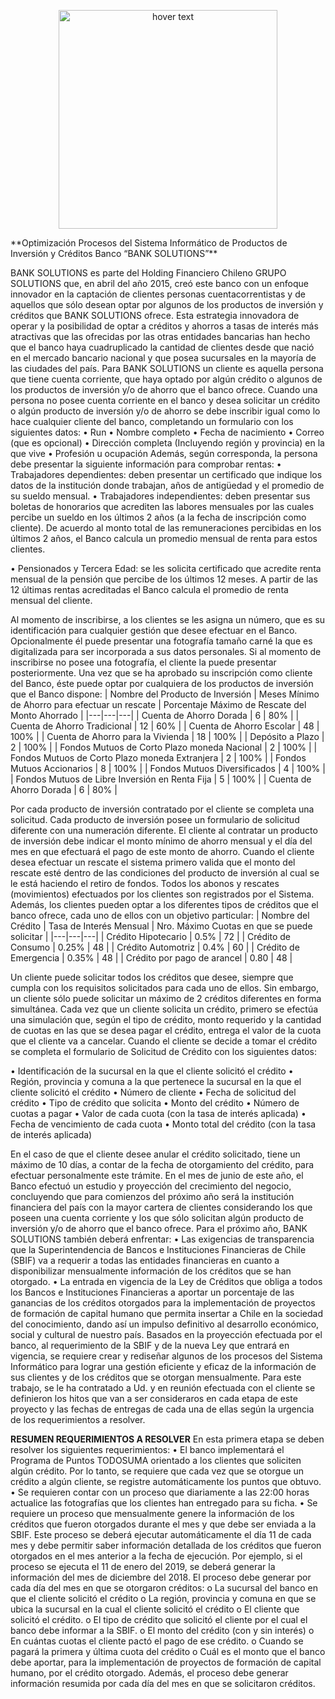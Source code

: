 <p align="center">
  <img src="https://raw.githubusercontent.com/matiassanmartins/SQL/refs/heads/main/CONSULTA/CASO_BANK_SOLUTIONS/IMAGENES/LOGO.png" width="350" title="hover text">
</p>
**Optimización Procesos del Sistema Informático de Productos de Inversión y Créditos Banco “BANK SOLUTIONS”**

BANK SOLUTIONS es parte del Holding Financiero Chileno GRUPO SOLUTIONS que, en abril del año 2015, creó este banco con un enfoque innovador en la captación de clientes personas cuentacorrentistas y de aquellos que sólo desean optar por algunos de los productos de inversión y créditos que BANK SOLUTIONS ofrece. Esta estrategia innovadora de operar y la posibilidad de optar a créditos y ahorros a tasas de interés más atractivas que las ofrecidas por las otras entidades bancarias han hecho que el banco haya cuadruplicado la cantidad de clientes desde que nació en el mercado bancario nacional y que posea sucursales en la mayoría de las ciudades del país.
Para BANK SOLUTIONS un cliente es aquella persona que tiene cuenta corriente, que haya optado por algún crédito o algunos de los productos de inversión y/o de ahorro que el banco ofrece. 
Cuando una persona no posee cuenta corriente en el banco y desea solicitar un crédito o algún producto de inversión y/o de ahorro se debe inscribir igual como lo hace cualquier cliente del banco, completando un formulario con los siguientes datos:
•	Run
•	Nombre completo
•	Fecha de nacimiento
•	Correo (que es opcional)
•	Dirección completa (Incluyendo región y provincia) en la que vive
•	Profesión u ocupación 
Además, según corresponda, la persona debe presentar la siguiente información para comprobar rentas:
•	Trabajadores dependientes: deben presentar un certificado que indique los datos de la institución donde trabajan, años de antigüedad y el promedio de su sueldo mensual.
•	Trabajadores independientes: deben presentar sus boletas de honorarios que acrediten las labores mensuales por las cuales percibe un sueldo en los últimos 2 años (a la fecha de inscripción como cliente). De acuerdo al monto total de las remuneraciones percibidas en los últimos 2 años, el Banco calcula un promedio mensual de renta para estos clientes.

•	Pensionados y Tercera Edad: se les solicita certificado que acredite renta mensual de la pensión que percibe de los últimos 12 meses. A partir de las 12 últimas rentas acreditadas el Banco calcula el promedio de renta mensual del cliente.

Al momento de inscribirse, a los clientes se les asigna un número, que es su identificación para cualquier gestión que desee efectuar en el Banco. Opcionalmente él puede presentar una fotografía tamaño carné la que es digitalizada para ser incorporada a sus datos personales. Si al momento de inscribirse no posee una fotografía, el cliente la puede presentar posteriormente.
Una vez que se ha aprobado su inscripción como cliente del Banco, éste puede optar por cualquiera de los productos de inversión que el Banco dispone:
| Nombre del Producto de Inversión | Meses Mínimo de Ahorro para efectuar un rescate | Porcentaje Máximo de Rescate del Monto Ahorrado |
|---|---|---|
| Cuenta de Ahorro Dorada | 6 | 80% |
| Cuenta de Ahorro Tradicional | 12 | 60% |
| Cuenta de Ahorro Escolar | 48 | 100% |
| Cuenta de Ahorro para la Vivienda | 18 | 100% |
| Depósito a Plazo | 2 | 100% |
| Fondos Mutuos de Corto Plazo moneda Nacional | 2 | 100% |
| Fondos Mutuos de Corto Plazo moneda Extranjera | 2 | 100% |
| Fondos Mutuos Accionarios | 8 | 100% |
| Fondos Mutuos Diversificados | 4 | 100% |
| Fondos Mutuos de Libre Inversión en Renta Fija | 5 | 100% |
| Cuenta de Ahorro Dorada | 6 | 80% |

Por cada producto de inversión contratado por el cliente se completa una solicitud. Cada producto de inversión posee un formulario de solicitud diferente con una numeración diferente. El cliente al contratar un producto de inversión debe indicar el monto mínimo de ahorro mensual y el día del mes en que efectuará el pago de este monto de ahorro. Cuando el cliente desea efectuar un rescate el sistema primero valida que el monto del rescate esté dentro de las condiciones del producto de inversión al cual se le está haciendo el retiro de fondos. Todos los abonos y rescates (movimientos) efectuados por los clientes son registrados por el Sistema.
Además, los clientes pueden optar a los diferentes tipos de créditos que el banco ofrece, cada uno de ellos con un objetivo particular: 
| Nombre del Crédito | Tasa de Interés Mensual | Nro. Máximo Cuotas en que se puede solicitar |
|---|---|---|
| Crédito Hipotecario | 0.5% | 72 |
| Crédito de Consumo | 0.25% | 48 |
| Crédito Automotriz | 0.4% | 60 |
| Crédito de Emergencia | 0.35% | 48 |
| Crédito por pago de arancel | 0.80 | 48 |

Un cliente puede solicitar todos los créditos que desee, siempre que cumpla con los requisitos solicitados para cada uno de ellos. Sin embargo, un cliente sólo puede solicitar un máximo de 2 créditos diferentes en forma simultánea.  Cada vez que un cliente solicita un crédito, primero se efectúa una simulación que, según el tipo de crédito, monto requerido y la cantidad de cuotas en las que se desea pagar el crédito, entrega el valor de la cuota que el cliente va a cancelar.  Cuando el cliente se decide a tomar el crédito se completa el formulario de Solicitud de Crédito con los siguientes datos: 

•	Identificación de la sucursal en la que el cliente solicitó el crédito
•	Región, provincia y comuna a la que pertenece la sucursal en la que el cliente solicitó el crédito
•	Número de cliente
•	Fecha de solicitud del crédito
•	Tipo de crédito que solicita
•	Monto del crédito
•	Número de cuotas a pagar
•	Valor de cada cuota (con la tasa de interés aplicada)
•	Fecha de vencimiento de cada cuota
•	Monto total del crédito (con la tasa de interés aplicada)

En el caso de que el cliente desee anular el crédito solicitado, tiene un máximo de 10 días, a contar de la fecha de otorgamiento del crédito, para efectuar personalmente este trámite. 
En el mes de junio de este año, el Banco efectuó un estudio y proyección del crecimiento del negocio, concluyendo que para comienzos del próximo año será la institución financiera del país con la mayor cartera de clientes considerando los que poseen una cuenta corriente y los que sólo solicitan algún producto de inversión y/o de ahorro que el banco ofrece.
Para el próximo año, BANK SOLUTIONS también deberá enfrentar:
•	Las exigencias de transparencia que la Superintendencia de Bancos e Instituciones Financieras de Chile (SBIF) va a requerir a todas las entidades financieras en cuanto a disponibilizar mensualmente información de los créditos que se han otorgado.
•	La entrada en vigencia de la Ley de Créditos que obliga a todos los Bancos e Instituciones Financieras a aportar un porcentaje de las ganancias de los créditos otorgados para la implementación de proyectos de formación de capital humano que permita insertar a Chile en la sociedad del conocimiento, dando así un impulso definitivo al desarrollo económico, social y cultural de nuestro país. 
Basados en la proyección efectuada por el banco, al requerimiento de la SBIF y de la nueva Ley que entrará en vigencia, se requiere crear y rediseñar algunos de los procesos del Sistema Informático para lograr una gestión eficiente y eficaz de la información de sus clientes y de los créditos que se otorgan mensualmente.
Para este trabajo, se le ha contratado a Ud. y en reunión efectuada con el cliente se definieron los hitos que van a ser consideraros en cada etapa de este proyecto y las fechas de entregas de cada una de ellas según la urgencia de los requerimientos a resolver. 

**RESUMEN REQUERIMIENTOS A RESOLVER**
En esta primera etapa se deben resolver los siguientes requerimientos:
•	El banco implementará el Programa de Puntos TODOSUMA orientado a los clientes que soliciten algún crédito. Por lo tanto, se requiere que cada vez que se otorgue un crédito a algún cliente, se registre automáticamente los puntos que obtuvo.
•	Se requieren contar con un proceso que diariamente a las 22:00 horas actualice las fotografías que los clientes han entregado para su ficha. 
•	Se requiere un proceso que mensualmente genere la información de los créditos que fueron otorgados durante el mes y que debe ser enviada a la SBIF. 
Este proceso se deberá ejecutar automáticamente el día 11 de cada mes y debe permitir saber información detallada de los créditos que fueron otorgados en el mes anterior a la fecha de ejecución. Por ejemplo, si el proceso se ejecuta el 11 de enero del 2019, se deberá generar la información del mes de diciembre del 2018. 
El proceso debe generar por cada día del mes en que se otorgaron créditos:
o	La sucursal del banco en que el cliente solicitó el crédito
o	La región, provincia y comuna en que se ubica la sucursal en la cual el cliente solicitó el crédito
o	El cliente que solicitó el crédito.
o	El tipo de crédito que solicitó el cliente por el cual el banco debe informar a la SBIF.
o	El monto del crédito (con y sin interés)
o	En cuántas cuotas el cliente pactó el pago de ese crédito.
o	Cuando se pagará la primera y última cuota del crédito
o	Cuál es el monto que el banco debe aportar, para la implementación de proyectos de formación de capital humano, por el crédito otorgado.
Además, el proceso debe generar información resumida por cada día del mes en que se solicitaron créditos.


